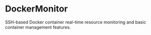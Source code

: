 # DockerMonitor
SSH-based Docker container real-time resource monitoring and basic container management features.
